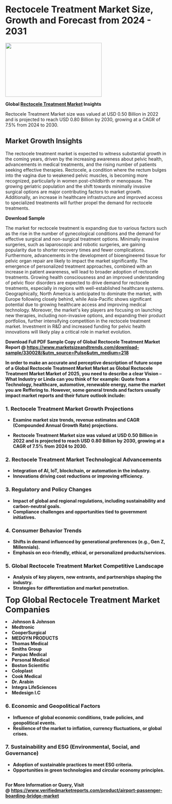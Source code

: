 <H1>Rectocele Treatment Market Size, Growth and Forecast from 2024 - 2031</H1><img class="aligncenter size-medium wp-image-584254" src="https://thirdeyenews.in/wp-content/uploads/2024/09/Global-Market-Research-300x168.jpeg" alt="" width="300" height="168" /><p><strong>Global&nbsp;<a href="https://www.marketsizeandtrends.com/download-sample/330028/&amp;utm_source=Pulse&amp;utm_medium=218">Rectocele Treatment Market</a> Insights</strong></p><p>Rectocele Treatment Market size was valued at USD 0.50 Billion in 2022 and is projected to reach USD 0.80 Billion by 2030, growing at a CAGR of 7.5% from 2024 to 2030.</p><p><h2>Market Growth Insights</h2> <p>The rectocele treatment market is expected to witness substantial growth in the coming years, driven by the increasing awareness about pelvic health, advancements in medical treatments, and the rising number of patients seeking effective therapies. Rectocele, a condition where the rectum bulges into the vagina due to weakened pelvic muscles, is becoming more recognized, particularly in women post-childbirth or menopause. The growing geriatric population and the shift towards minimally invasive surgical options are major contributing factors to market growth. Additionally, an increase in healthcare infrastructure and improved access to specialized treatments will further propel the demand for rectocele treatments.</p> <p><strong>Download Sample</strong></p> <p>The market for rectocele treatment is expanding due to various factors such as the rise in the number of gynecological conditions and the demand for effective surgical and non-surgical treatment options. Minimally invasive surgeries, such as laparoscopic and robotic surgeries, are gaining popularity due to shorter recovery times and fewer complications. Furthermore, advancements in the development of bioengineered tissue for pelvic organ repair are likely to impact the market significantly. The emergence of personalized treatment approaches, combined with an increase in patient awareness, will lead to broader adoption of rectocele treatments. Growing health consciousness and an improved understanding of pelvic floor disorders are expected to drive demand for rectocele treatments, especially in regions with well-established healthcare systems. Geographically, North America is anticipated to dominate the market, with Europe following closely behind, while Asia-Pacific shows significant potential due to growing healthcare access and improving medical technology. Moreover, the market's key players are focusing on launching new therapies, including non-invasive options, and expanding their product portfolios, further intensifying competition in the rectocele treatment market. Investment in R&D and increased funding for pelvic health innovations will likely play a critical role in market evolution.</p> <p><strong></p><p><span class=""><strong>Download Full PDF Sample Copy of Global Rectocele Treatment Market Report</strong> @ <a href="https://www.marketsizeandtrends.com/download-sample/330028/&amp;utm_source=Pulse&amp;utm_medium=218" target="_blank">https://www.marketsizeandtrends.com/download-sample/330028/&amp;utm_source=Pulse&amp;utm_medium=218</a></span></p><p>In order to make an accurate and perceptive description of future scope of a Global&nbsp;Rectocele Treatment Market Market as Global&nbsp;Rectocele Treatment Market Market of 2025, you need to describe a clear Vision &ndash; What Industry or Linda can you think of for example: Quote from a Technology, healthcare, automotive, renewable energy, name the market you are Reffering to. However, some general trends and factors usually impact market reports and their future outlook include:</p><h3>1.&nbsp;<strong>Rectocele Treatment Market Growth Projections</strong></h3><ul><li>Examine market size trends, revenue estimates and CAGR (Compounded Annual Growth Rate) projections.</li><li><p>Rectocele Treatment Market size was valued at USD 0.50 Billion in 2022 and is projected to reach USD 0.80 Billion by 2030, growing at a CAGR of 7.5% from 2024 to 2030.</p></li></ul><h3>2.&nbsp;<strong>Rectocele Treatment Market Technological Advancements</strong></h3><ul><li>Integration of AI, IoT, blockchain, or automation in the industry.</li><li>Innovations driving cost reductions or improving efficiency.</li></ul><h3>3.&nbsp;<strong>Regulatory and Policy Changes</strong></h3><ul><li>Impact of global and regional regulations, including sustainability and carbon-neutral goals.</li><li>Compliance challenges and opportunities tied to government initiatives.</li></ul><h3>4.&nbsp;<strong>Consumer Behavior Trends</strong></h3><ul><li>Shifts in demand influenced by generational preferences (e.g., Gen Z, Millennials).</li><li>Emphasis on eco-friendly, ethical, or personalized products/services.</li></ul><h3>5.&nbsp;<strong>Global Rectocele Treatment Market Competitive Landscape</strong></h3><ul><li>Analysis of key players, new entrants, and partnerships shaping the industry.</li><li>Strategies for differentiation and market penetration.</li></ul><p data-pm-slice="1 1 []"><span style="color: inherit; font-family: inherit; font-size: 25px;">Top Global Rectocele Treatment Market Companies</span></p><div class="" data-test-id=""><p><li>Johnson & Johnson</li><li> Medtronic</li><li> CooperSurgical</li><li> MEDGYN PRODUCTS</li><li> Thomas Medical</li><li> Smiths Group</li><li> Panpac Medical</li><li> Personal Medical</li><li> Boston Scientific</li><li> Coloplast</li><li> Cook Medical</li><li> Dr. Arabin</li><li> Integra LifeSciences</li><li> Medesign I.C</li></p></div><h3>6.&nbsp;<strong>Economic and Geopolitical Factors</strong></h3><ul><li>Influence of global economic conditions, trade policies, and geopolitical events.</li><li>Resilience of the market to inflation, currency fluctuations, or global crises.</li></ul><h3>7.&nbsp;<strong>Sustainability and ESG (Environmental, Social, and Governance)</strong></h3><ul><li>Adoption of sustainable practices to meet ESG criteria.</li><li>Opportunities in green technologies and circular economy principles.</li></ul><h2><strong style="font-size: 14px;">For More Information or Query, Visit @&nbsp;</strong><a style="background-color: #ffffff; font-size: 14px;" href="https://www.marketsizeandtrends.com/report/rectocele-treatment-market/" target="_blank">https://www.verifiedmarketreports.com/product/airport-passenger-boarding-bridge-market</a></h2>
